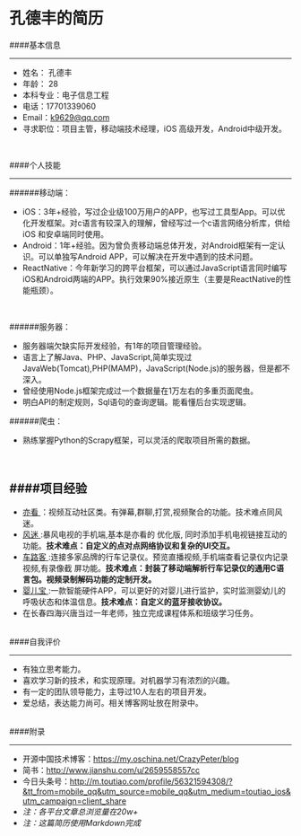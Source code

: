 # 孔德丰的简历

####基本信息

-------


* 姓名： 孔德丰
* 年龄： 28
* 本科专业：电子信息工程
* 电话：17701339060
* Email：k9629@qq.com
* 寻求职位：项目主管，移动端技术经理，iOS 高级开发，Android中级开发。
<br>

####个人技能

-------

######移动端：
* iOS：3年+经验，写过企业级100万用户的APP，也写过工具型App。可以优化开发框架。对c语言有较深入的理解，曾经写过一个c语言网络分析库，供给iOS 和安卓端同时使用。
* Android：1年+经验。因为曾负责移动端总体开发，对Android框架有一定认识。可以单独写Android APP，可以解决在开发中遇到的技术问题。
* ReactNative：今年新学习的跨平台框架，可以通过JavaScript语言同时编写iOS和Android两端的APP。执行效果90%接近原生（主要是ReactNative的性能瓶颈）。
<br>

######服务器：
* 服务器端欠缺实际开发经验，有1年的项目管理经验。
* 语言上了解Java、PHP、JavaScript,简单实现过JavaWeb(Tomcat),PHP(MAMP)，JavaScript(Node.js)的服务器，但是都不深入。
* 曾经使用Node.js框架完成过一个数据量在1万左右的多重页面爬虫。
* 明白API的制定规则，Sql语句的查询逻辑。能看懂后台实现逻辑。

######爬虫：
* 熟练掌握Python的Scrapy框架，可以灵活的爬取项目所需的数据。

<br>

####项目经验
-------
* [ 亦看 ](https://baike.baidu.com/item/%E4%BA%A6%E7%9C%8B/16850911?fr=aladdin)：视频互动社区类。有弹幕,群聊,打赏,视频聚合的功能。技术难点同风迷。
* [ 风迷 ](http://www.fengmi.tv/):暴风电视的手机端,基本是亦看的  优化版, 同时添加手机电视链接互动的功能。**技术难点：自定义的点对点网络协议和复杂的UI交互。**
* [ 车路客 ](http://www.yxdown.com/iossoft/306558.html):连接多家品牌的行车记录仪。预览直播视频,手机端查看记录仪内记录视频,有录像截 屏功能。**技术难点：封装了移动端解析行车记录仪的通用C语言包。视频录制解码功能的定制开发。**
* [ 婴儿宝 ](https://baike.baidu.com/item/%E5%A9%B4%E5%84%BF%E4%BF%9D/20303158?fr=aladdin):一款智能硬件APP，可以更好的对婴儿进行监护，实时监测婴幼儿的呼吸状态和体温信息。**技术难点：自定义的蓝牙接收协议。**
* 在长春四海兴唐当过一年老师，独立完成课程体系和班级学习任务。

<br>
####自我评价

-------
* 有独立思考能力。
* 喜欢学习新的技术，和实现原理。对机器学习有浓烈的兴趣。
* 有一定的团队领导能力，主导过10人左右的项目开发。
* 爱总结，表达能力尚可。相关博客网址放在附录中。

<br>
####附录

-------
* 开源中国技术博客：https://my.oschina.net/CrazyPeter/blog
* 简书：http://www.jianshu.com/u/2659558557cc
* 今日头条号：http://m.toutiao.com/profile/56321594308/?&tt_from=mobile_qq&utm_source=mobile_qq&utm_medium=toutiao_ios&utm_campaign=client_share
* *注：各平台文章总浏览量在20w+*
* *注：这篇简历使用Markdown完成*






